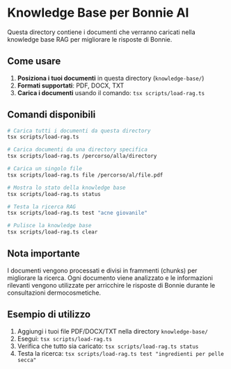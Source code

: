 # Knowledge Base per Bonnie AI

Questa directory contiene i documenti che verranno caricati nella knowledge base RAG per migliorare le risposte di Bonnie.

## Come usare

1. **Posiziona i tuoi documenti** in questa directory (`knowledge-base/`)
2. **Formati supportati**: PDF, DOCX, TXT
3. **Carica i documenti** usando il comando: `tsx scripts/load-rag.ts`

## Comandi disponibili

```bash
# Carica tutti i documenti da questa directory
tsx scripts/load-rag.ts

# Carica documenti da una directory specifica
tsx scripts/load-rag.ts /percorso/alla/directory

# Carica un singolo file
tsx scripts/load-rag.ts file /percorso/al/file.pdf

# Mostra lo stato della knowledge base
tsx scripts/load-rag.ts status

# Testa la ricerca RAG
tsx scripts/load-rag.ts test "acne giovanile"

# Pulisce la knowledge base
tsx scripts/load-rag.ts clear
```

## Nota importante

I documenti vengono processati e divisi in frammenti (chunks) per migliorare la ricerca. Ogni documento viene analizzato e le informazioni rilevanti vengono utilizzate per arricchire le risposte di Bonnie durante le consultazioni dermocosmetiche.

## Esempio di utilizzo

1. Aggiungi i tuoi file PDF/DOCX/TXT nella directory `knowledge-base/`
2. Esegui: `tsx scripts/load-rag.ts`
3. Verifica che tutto sia caricato: `tsx scripts/load-rag.ts status`
4. Testa la ricerca: `tsx scripts/load-rag.ts test "ingredienti per pelle secca"`